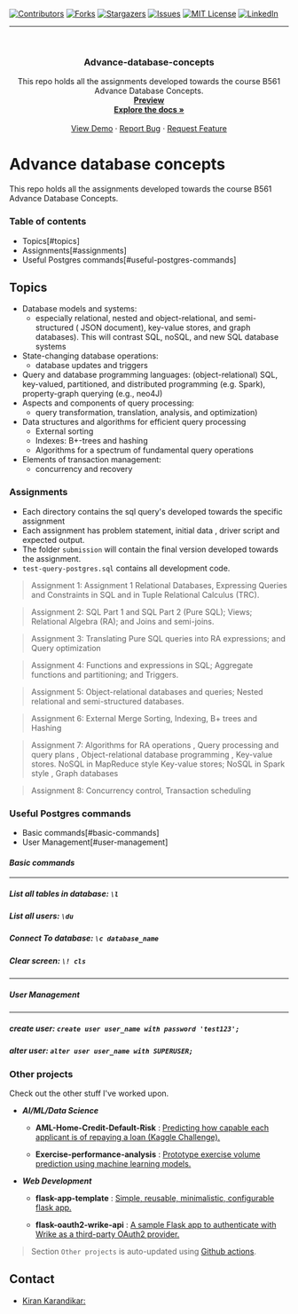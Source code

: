 <div id="top"></div>

[![Contributors][contributors-shield]][contributors-url]
[![Forks][forks-shield]][forks-url]
[![Stargazers][stars-shield]][stars-url]
[![Issues][issues-shield]][issues-url]
[![MIT License][license-shield]][license-url]
[![LinkedIn][linkedin-shield]][linkedin-url]

[contributors-shield]: https://img.shields.io/github/contributors/kiran-karandikar/Advance-database-concepts?style=for-the-badge

[contributors-url]: https://github.com/Kiran-Karandikar/Advance-database-concepts/graphs/contributors

[forks-shield]: https://img.shields.io/github/forks/Kiran-Karandikar/Advance-database-concepts?style=for-the-badge

[forks-url]: https://github.com/Kiran-Karandikar/Advance-database-concepts/network

[stars-shield]: https://img.shields.io/github/stars/Kiran-Karandikar/Advance-database-concepts?style=for-the-badge

[stars-url]: https://github.com/Kiran-Karandikar/Advance-database-concepts/stargazers

[issues-shield]: https://img.shields.io/github/issues/Kiran-Karandikar/Advance-database-concepts?style=for-the-badge

[issues-url]: https://github.com/Kiran-Karandikar/Advance-database-concepts/issues

[license-shield]: https://img.shields.io/github/license/Kiran-Karandikar/Advance-database-concepts?style=for-the-badge

[license-url]: https://github.com/Kiran-Karandikar/Advance-database-concepts/blob/master/LICENSE

[linkedin-shield]: https://img.shields.io/badge/-LinkedIn-black.svg?style=for-the-badge&logo=linkedin&colorB=555

[linkedin-url]: https://linkedin.com/in/kiran-karandikar

---------


<!-- PROJECT LOGO -->
<br />
<div align="center">
<h3 align="center">Advance-database-concepts</h3>
  <p align="center">
    This repo holds all the assignments developed towards the course B561 Advance Database Concepts.    
    <br />    
    <a href="https://kiran-karandikar.github.io/Advance-database-concepts"><strong>Preview</strong></a>
    <br />
    <a href="https://github.com/kiran-karandikar/Advance-database-concepts"><strong>Explore the docs »</strong></a>
    <br />
    <br />
    <a href="https://github.com/kiran-karandikar/Advance-database-concepts">View Demo</a>
    ·
    <a href="https://github.com/kiran-karandikar/Advance-database-concepts/issues">Report Bug</a>
    ·
    <a href="https://github.com/kiran-karandikar/Advance-database-concepts/issues">Request Feature</a>
  </p>
</div>

<!-- BADGES.MD Finish -->
<!-- BADGES.MD Finish -->
# Advance database concepts

This repo holds all the assignments developed towards the course B561 Advance
Database Concepts.

### Table of contents

- Topics[#topics]
- Assignments[#assignments]
- Useful Postgres commands[#useful-postgres-commands]

## Topics

- Database models and systems:
	- especially relational, nested and object-relational, and semi-structured (
	  JSON document), key-value stores, and graph databases). This will contrast
	  SQL, noSQL, and new SQL database systems
- State-changing database operations:
	- database updates and triggers
- Query and database programming languages:
  (object-relational) SQL, key-valued, partitioned, and distributed
  programming (e.g. Spark), property-graph querying (e.g., neo4J)
- Aspects and components of query processing:
	- query transformation, translation, analysis, and optimization)
- Data structures and algorithms for efficient query processing
	- External sorting
	- Indexes: B+-trees and hashing
	- Algorithms for a spectrum of fundamental query operations
- Elements of transaction management:
	- concurrency and recovery

### Assignments

- Each directory contains the sql query's developed towards the specific
  assignment
- Each assignment has problem statement, initial data , driver script and
  expected output.
- The folder `submission` will contain the final version developed towards the
  assignment.
- `test-query-postgres.sql` contains all development code.

> Assignment 1: Assignment 1 Relational Databases, Expressing Queries and Constraints in SQL and in Tuple Relational Calculus (TRC).

> Assignment 2: SQL Part 1 and SQL Part 2 (Pure SQL); Views; Relational Algebra (RA); and Joins and semi-joins.

> Assignment 3: Translating Pure SQL queries into RA expressions; and  Query optimization

> Assignment 4: Functions and expressions in SQL; Aggregate functions and partitioning; and Triggers.

> Assignment 5: Object-relational databases and queries; Nested relational and semi-structured databases.

> Assignment 6: External Merge Sorting, Indexing, B+ trees and Hashing

> Assignment 7: Algorithms for RA operations , Query processing and query plans , Object-relational database programming , Key-value stores. NoSQL in MapReduce style  Key-value stores; NoSQL in Spark style , Graph databases

> Assignment 8: Concurrency control, Transaction scheduling

### Useful Postgres commands

- Basic commands[#basic-commands]
- User Management[#user-management]

#### **_Basic commands_**
---

##### List all tables in database: `\l`

##### List all users: `\du`

##### Connect To database: `\c database_name`

##### Clear screen: `\! cls`
---

##### **_User Management_**
---

##### create user: `create user user_name with password 'test123';`

##### alter user: `alter user user_name with SUPERUSER;`











### Other projects

Check out the other stuff I've worked upon.

- ___AI/ML/Data Science___

  - **AML-Home-Credit-Default-Risk** : [Predicting how capable each applicant is of repaying a loan \(Kaggle Challenge\).](https://github.com/Kiran-Karandikar/AML-Home-Credit-Default-Risk)

  - **Exercise-performance-analysis** : [Prototype exercise volume prediction using machine learning models.](https://github.com/Kiran-Karandikar/Exercise-performance-analysis)

- ___Web Development___

  - **flask-app-template** : [Simple, reusable, minimalistic, configurable flask app.](https://github.com/Kiran-Karandikar/flask-app-template)

  - **flask-oauth2-wrike-api** : [A sample Flask app to authenticate with Wrike as a third-party OAuth2 provider.](https://github.com/Kiran-Karandikar/flask-oauth2-wrike-api)

> Section `Other projects` is auto-updated using [Github actions](https://github.com/features/actions). 
<!-- CONTACT -->
## Contact

- [Kiran Karandikar:](mailto:connect.funnel.github@kirankarandikar.com)
